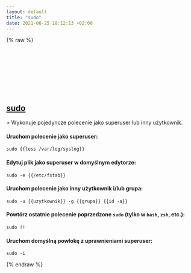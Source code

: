 ```yaml
---
layout: default
title: "sudo"
date: 2021-06-25 18:12:13 +02:00
---
```

{% raw %}
<h2 id="sudo">
  <a href="/pl/common/sudo.html">sudo</a> <a href="#sudo"><svg class="icon">
    <use href="/assets/images/unicode_sprite.svg#link" />
  </svg></a>
</h2>
> Wykonuje pojedyncze polecenie jako superuser lub inny użytkownik.

#### Uruchom polecenie jako superuser:
```shell
sudo {{less /var/log/syslog}}
```
#### Edytuj plik jako superuser w domyślnym edytorze:
```shell
sudo -e {{/etc/fstab}}
```
#### Uruchom polecenie jako inny użytkownik i/lub grupa:
```shell
sudo -u {{uzytkownik}} -g {{grupa}} {{id -a}}
```
#### Powtórz ostatnie polecenie poprzedzone `sudo` (tylko w `bash`, `zsh`, etc.):
```shell
sudo !!
```
#### Uruchom domyślną powłokę z uprawnieniami superuser:
```shell
sudo -i
```
{% endraw %}